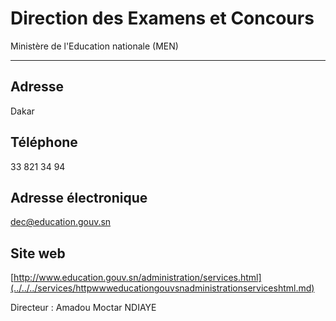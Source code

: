 # Direction des Examens et Concours

Ministère de l'Education nationale (MEN)  

-------------------------------------------

**Adresse**
-----------

Dakar

**Téléphone**
-------------

33 821 34 94

**Adresse électronique**
------------------------

[dec@education.gouv.sn](../../../services/deceducationgouvsn.md)

**Site web**
------------

[http://www.education.gouv.sn/administration/services.html](../../../services/httpwwweducationgouvsnadministrationserviceshtml.md)

Directeur : Amadou Moctar NDIAYE
